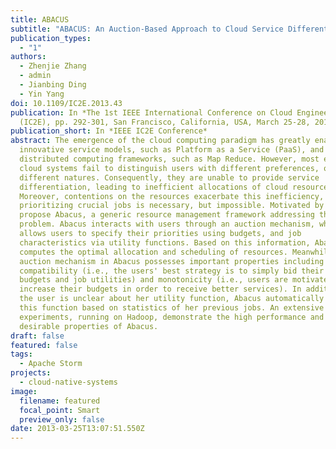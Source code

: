 ```yaml
---
title: ABACUS
subtitle: "ABACUS: An Auction-Based Approach to Cloud Service Differentiation"
publication_types:
  - "1"
authors:
  - Zhenjie Zhang
  - admin
  - Jianbing Ding
  - Yin Yang
doi: 10.1109/IC2E.2013.43
publication: In *The 1st IEEE International Conference on Cloud Engineering
  (IC2E), pp. 292-301, San Francisco, California, USA, March 25-28, 2013.*
publication_short: In *IEEE IC2E Conference*
abstract: The emergence of the cloud computing paradigm has greatly enabled
  innovative service models, such as Platform as a Service (PaaS), and
  distributed computing frameworks, such as Map Reduce. However, most existing
  cloud systems fail to distinguish users with different preferences, or jobs of
  different natures. Consequently, they are unable to provide service
  differentiation, leading to inefficient allocations of cloud resources.
  Moreover, contentions on the resources exacerbate this inefficiency, when
  prioritizing crucial jobs is necessary, but impossible. Motivated by this, we
  propose Abacus, a generic resource management framework addressing this
  problem. Abacus interacts with users through an auction mechanism, which
  allows users to specify their priorities using budgets, and job
  characteristics via utility functions. Based on this information, Abacus
  computes the optimal allocation and scheduling of resources. Meanwhile, the
  auction mechanism in Abacus possesses important properties including incentive
  compatibility (i.e., the users' best strategy is to simply bid their true
  budgets and job utilities) and monotonicity (i.e., users are motivated to
  increase their budgets in order to receive better services). In addition, when
  the user is unclear about her utility function, Abacus automatically learns
  this function based on statistics of her previous jobs. An extensive set of
  experiments, running on Hadoop, demonstrate the high performance and other
  desirable properties of Abacus.
draft: false
featured: false
tags:
  - Apache Storm
projects:
  - cloud-native-systems
image:
  filename: featured
  focal_point: Smart
  preview_only: false
date: 2013-03-25T13:07:51.550Z
---
```

